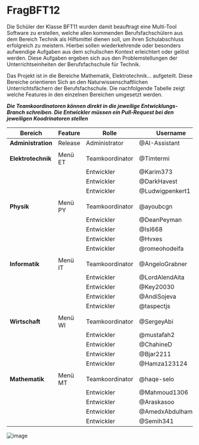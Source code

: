 # FragBFT12
Die Schüler der Klasse BFT11 wurden damit beauftragt eine Multi-Tool Software zu erstellen, welche allen kommenden Berufsfachschülern aus dem Bereich Technik als Hilfsmittel dienen soll, um ihren Schulabschluss erfolgreich zu meistern. Hierbei sollen wiederkehrende oder besonders aufwendige Aufgaben aus dem schulischen Kontext erleichtert oder gelöst werden. Diese Aufgaben ergeben sich aus den Problemstellungen der Unterrichtseinheiten der Berufsfachschule für Technik. 

Das Projekt ist in die Bereiche Mathematik, Elektrotechnik… aufgeteilt. Diese Bereiche orientieren Sich an den Naturwissenschaftlichen Unterrichtsfächern der Berufsfachschule. Die nachfolgende Tabelle zeigt welche Features in den einzelnen Bereichen umgesetzt werden.


***Die Teamkoordinatoren können direkt in die jeweilige Entwicklungs-Branch schreiben. Die Entwickler müssen ein Pull-Request bei den jeweiligen Koodrinatoren stellen*** 

| Bereich     	| Feature 	|Rolle		|Username	|Branch		|
| ----------- 	| ----------- 	|-----------		|-----------	|-----------	|
|**Administration**	|Release      	|Administrator		|@AI-Assistant	|Release, main	|
|		|	|		|		|		|		|		|
|**Elektrotechnik**	|Menü ET |Teamkoordinator|@Timtermi|ETEntwicklung,Feature1|
|   		|  |Entwickler| @Karim373 |Feature2|
|   		| |Entwickler|@DarkHavest|Feature3|
|   		| |Entwickler|@Ludwigpenkert1|Feature4|
|		|	|		|		|		|		|		
|**Physik**	|Menü PY 	|Teamkoordinator|@ayoubcgn |PHEntwicklung	,Feature5|
|		| |	Entwickler	|@DeanPeyman|	Feature6|		
|		|	|	Entwickler	|@IsI668|	Feature7|
|		||Entwickler	|@Hvxes|Feature8|
|		||Entwickler |@romeohodeifa|Feature9|		
|		|	||||				
|**Informatik**	|Menü IT|Teamkoordinator|@AngeloGrabner|ITEntwicklung,Feature10|				
|		|	|Entwickler	|	@LordAlendAita	|Feature11|		
|		|	|	Entwickler|@Key20030|Feature12|	
|		|	|	Entwickler|@AndiSojeva		|Feature13		|			
|		|	|	Entwickler|@taspectjs		|	Feature14	|			
|		|	|	|		|		|		|		
|**Wirtschaft**	|Menü WI|Teamkoordinator|@SergeyAbi	|WIEntwicklung,Feature15|				
|		| |Entwickler|@mustafah2|Feature16|		
|		|	|Entwickler|@ChahineD		|Feature17|		
|		|	|		Entwickler|@Bjar2211|Feature18|	
|		|	|Entwickler		|@Hamza123124	|	Feature19|	
|		|	|		|		|		|		|			
|**Mathematik**	|Menü MT |Teamkoordinator|@haqe-selo|MAEntwicklung,Feature20|				
|		||	Entwickler	|@Mahmoud1306|Feature21|		
|		|  |	Entwickler	|@Araskasoo|Feature24|		
|		| |	Entwickler	|@AmedxAbdulhameed	|Feature23|
|		| |	Entwickler	|@Semih341	|Feature22|
				
				
![image](AddFiles/BFTMultiTool_GitFlow.drawio.png)
